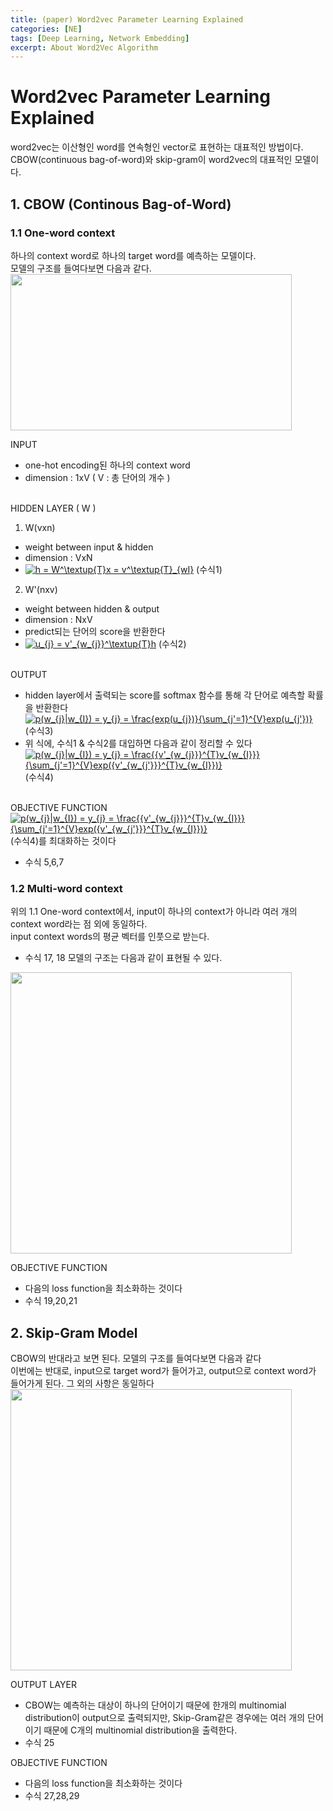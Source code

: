 ```yaml
---
title: (paper) Word2vec Parameter Learning Explained
categories: [NE]
tags: [Deep Learning, Network Embedding]
excerpt: About Word2Vec Algorithm
---
```


# Word2vec Parameter Learning Explained

<script src="https://cdn.mathjax.org/mathjax/latest/MathJax.js?config=TeX-AMS-MML_HTMLorMML" type="text/javascript"></script>

word2vec는 이산형인 word를 연속형인 vector로 표현하는 대표적인 방법이다. <br>
CBOW(continuous bag-of-word)와 skip-gram이 word2vec의 대표적인 모델이다. <br>

## 1. CBOW (Continous Bag-of-Word)
### 1.1 One-word context
하나의 context word로 하나의 target word를 예측하는 모델이다.<br>
모델의 구조를 들여다보면 다음과 같다.<br>
<img src="http://images2015.cnblogs.com/blog/464052/201605/464052-20160510143230327-1799851943.png" width="450" height="250" />

INPUT 
- one-hot encoding된 하나의 context word
- dimension : 1xV ( V : 총 단어의 개수 ) <br> <br>

HIDDEN LAYER ( W )
1) W(vxn)
- weight between input & hidden
- dimension : VxN
- <a href="https://www.codecogs.com/eqnedit.php?latex=h&space;=&space;W^\textup{T}x&space;=&space;v^\textup{T}_{wI}" target="_blank"><img src="https://latex.codecogs.com/gif.latex?h&space;=&space;W^\textup{T}x&space;=&space;v^\textup{T}_{wI}" title="h = W^\textup{T}x = v^\textup{T}_{wI}" /></a> (수식1)  

2) W'(nxv)
- weight between hidden & output
- dimension : NxV
- predict되는 단어의 score을 반환한다
- <a href="https://www.codecogs.com/eqnedit.php?latex=u_{j}&space;=&space;v'_{w_{j}}^\textup{T}h" target="_blank"><img src="https://latex.codecogs.com/gif.latex?u_{j}&space;=&space;v'_{w_{j}}^\textup{T}h" title="u_{j} = v'_{w_{j}}^\textup{T}h" /></a> (수식2)  <br> <br>

OUTPUT
- hidden layer에서 출력되는 score를 softmax 함수를 통해 각 단어로 예측할 확률을 반환한다 <br>
<a href="https://www.codecogs.com/eqnedit.php?latex=p(w_{j}|w_{I})&space;=&space;y_{j}&space;=&space;\frac{exp(u_{j})}{\sum_{j'=1}^{V}exp(u_{j'})}" target="_blank"><img src="https://latex.codecogs.com/gif.latex?p(w_{j}|w_{I})&space;=&space;y_{j}&space;=&space;\frac{exp(u_{j})}{\sum_{j'=1}^{V}exp(u_{j'})}" title="p(w_{j}|w_{I}) = y_{j} = \frac{exp(u_{j})}{\sum_{j'=1}^{V}exp(u_{j'})}" /></a> (수식3) <br> 
- 위 식에, 수식1 & 수식2를 대입하면 다음과 같이 정리할 수 있다 <br>
<a href="https://www.codecogs.com/eqnedit.php?latex=p(w_{j}|w_{I})&space;=&space;y_{j}&space;=&space;\frac{{v'_{w_{j}}}^{T}v_{w_{I}}}{\sum_{j'=1}^{V}exp({v'_{w_{j'}}}^{T}v_{w_{I}})}" target="_blank"><img src="https://latex.codecogs.com/gif.latex?p(w_{j}|w_{I})&space;=&space;y_{j}&space;=&space;\frac{{v'_{w_{j}}}^{T}v_{w_{I}}}{\sum_{j'=1}^{V}exp({v'_{w_{j'}}}^{T}v_{w_{I}})}" title="p(w_{j}|w_{I}) = y_{j} = \frac{{v'_{w_{j}}}^{T}v_{w_{I}}}{\sum_{j'=1}^{V}exp({v'_{w_{j'}}}^{T}v_{w_{I}})}" /></a> (수식4) <br>  <br>

OBJECTIVE FUNCTION <br>
<a href="https://www.codecogs.com/eqnedit.php?latex=p(w_{j}|w_{I})&space;=&space;y_{j}&space;=&space;\frac{{v'_{w_{j}}}^{T}v_{w_{I}}}{\sum_{j'=1}^{V}exp({v'_{w_{j'}}}^{T}v_{w_{I}})}" target="_blank"><img src="https://latex.codecogs.com/gif.latex?p(w_{j}|w_{I})&space;=&space;y_{j}&space;=&space;\frac{{v'_{w_{j}}}^{T}v_{w_{I}}}{\sum_{j'=1}^{V}exp({v'_{w_{j'}}}^{T}v_{w_{I}})}" title="p(w_{j}|w_{I}) = y_{j} = \frac{{v'_{w_{j}}}^{T}v_{w_{I}}}{\sum_{j'=1}^{V}exp({v'_{w_{j'}}}^{T}v_{w_{I}})}" /></a> (수식4)를 최대화하는 것이다 <br> 


- 수식 5,6,7

### 1.2 Multi-word context
위의 1.1 One-word context에서, input이 하나의 context가 아니라 여러 개의 context word라는 점 외에 동일하다.<br>
input context words의 평균 벡터를 인풋으로 받는다.<br>
- 수식 17, 18
모델의 구조는 다음과 같이 표현될 수 있다.<br>
<img src="https://static.packt-cdn.com/products/9781786465825/graphics/B05525_03_05.jpg" width="450" height="450" />

OBJECTIVE FUNCTION
- 다음의 loss function을 최소화하는 것이다
- 수식 19,20,21

## 2. Skip-Gram Model
CBOW의 반대라고 보면 된다. 모델의 구조를 들여다보면 다음과 같다<br>
이번에는 반대로, input으로 target word가 들어가고, output으로 context word가 들어가게 된다. 그 외의 사항은 동일하다 <br>
<img src="http://www.claudiobellei.com/2018/01/06/backprop-word2vec/Skipgram.png" width="450" height="450" />

OUTPUT LAYER
- CBOW는 예측하는 대상이 하나의 단어이기 때문에 한개의 multinomial distribution이 output으로 출력되지만, Skip-Gram같은 경우에는 여러 개의 단어이기 때문에 C개의 multinomial distribution을 출력한다.
- 수식 25

OBJECTIVE FUNCTION
- 다음의 loss function을 최소화하는 것이다
- 수식 27,28,29
